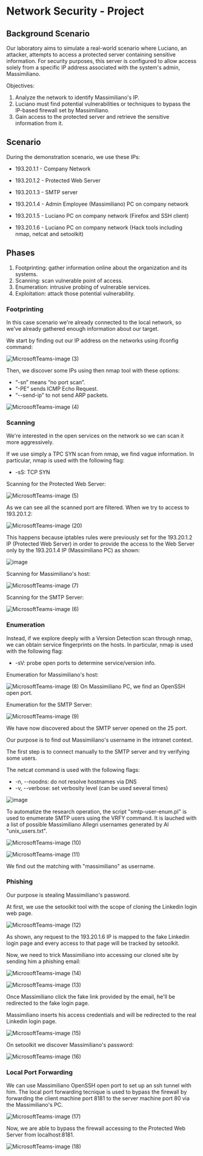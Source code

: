 # Network Security - Project

## Background Scenario

Our laboratory aims to simulate a real-world scenario where Luciano, an attacker, attempts to access a protected server containing sensitive information. For security purposes, this server is configured to allow access solely from a specific IP address associated with the system's admin, Massimiliano.

Objectives:

1. Analyze the network to identify Massimiliano's IP.
2. Luciano must find potential vulnerabilities or techniques to bypass the IP-based firewall set by Massimiliano.
3. Gain access to the protected server and retrieve the sensitive information from it.

## Scenario 
During the demonstration scenario, we use these IPs:

- 193.20.1.1 - Company Network

- 193.20.1.2 - Protected Web Server

- 193.20.1.3 - SMTP server

- 193.20.1.4 - Admin Employee (Massimiliano) PC on company network

- 193.20.1.5 - Luciano PC on company network (Firefox and SSH client)

- 193.20.1.6 - Luciano PC on company network (Hack tools including nmap, netcat and setoolkit)
  
## Phases
1. Footprinting: gather information online about the organization and its systems.
2. Scanning: scan vulnerable point of access.
3. Enumeration: intrusive probing of vulnerable services.
4. Exploitation: attack those potential vulnerability.

### Footprinting

In this case scenario we're already connected to the local network, so we've already gathered enough information about our target.

We start by finding out our IP address on the networks using ifconfig command:

![MicrosoftTeams-image (3)](https://github.com/LauraNaddei/NS-Project/assets/73280653/8f70051b-19ec-440f-8df7-e257bc8f0861)

Then, we discover some IPs using then nmap tool with these options:

- “-sn” means “no port scan”.
- “-PE” sends ICMP Echo Request.
- “--send-ip” to not send ARP packets.
  
![MicrosoftTeams-image (4)](https://github.com/LauraNaddei/NS-Project/assets/73280653/2736d144-7fd6-47dd-bb8b-ef007c32e6ea)

### Scanning
We're interested in the open services on the network so we can scan it more aggressively.

If we use simply a TPC SYN scan from nmap, we find vague information. In particular, nmap is used with the following flag:
- -sS: TCP SYN

Scanning for the Protected Web Server:

![MicrosoftTeams-image (5)](https://github.com/LauraNaddei/NS-Project/assets/73280653/66eef6c9-c12d-4cdf-bbd0-9d8dae2f583c)

As we can see all the scanned port are filtered.
When we try to access to 193.20.1.2:

![MicrosoftTeams-image (20)](https://github.com/LauraNaddei/NS-Project/assets/73280653/19bbf498-b37b-4867-9b7c-7523f99b3c8f)

This happens because iptables rules were previously set for the 193.20.1.2 IP (Protected Web Server) in order to provide the access to the Web Server only by the 193.20.1.4 IP (Massimiliano PC) as shown:

![image](https://github.com/LauraNaddei/NS-Project/assets/73280653/24366c5e-b0c6-4abb-b940-4ce1edd11fe1)

Scanning for Massimiliano's host:

![MicrosoftTeams-image (7)](https://github.com/LauraNaddei/NS-Project/assets/73280653/d84aca8b-2cb6-4df4-a77f-76f91bd04211)

Scanning for the SMTP Server:

![MicrosoftTeams-image (6)](https://github.com/LauraNaddei/NS-Project/assets/73280653/dc29d8d2-af94-4e40-9928-7dd2434ef71f)


### Enumeration
Instead, if we explore deeply with a Version Detection scan through nmap, we can obtain service fingerprints on the hosts.
In particular, nmap is used with the following flag:
- -sV: probe open ports to determine service/version info.

Enumeration for Massimiliano's host:

![MicrosoftTeams-image (8)](https://github.com/LauraNaddei/NS-Project/assets/73280653/8d34edc2-1429-4336-b8a9-7b4c00b0e1fa)
On Massimiliano PC, we find an OpenSSH open port.

Enumeration for the SMTP Server:

![MicrosoftTeams-image (9)](https://github.com/LauraNaddei/NS-Project/assets/73280653/4fb81806-0d4d-446f-8710-b85764e92878)

We have now discovered about the SMTP server opened on the 25 port.

Our purpose is to find out Massimiliano's username in the intranet context.

The first step is to connect manually to the SMTP server and try verifying some users.

The netcat command is used with the following flags:
- -n, --noodns: do not resolve hostnames via DNS
- -v, --verbose: set verbosity level (can be used several times)
  
![image](https://github.com/LauraNaddei/NS-Project/assets/73280653/e37fa670-c10a-4963-bfe3-fe1116fdd192)

To automatize the research operation, the script "smtp-user-enum.pl" is used to enumerate SMTP users using the VRFY command. It is lauched with a list of possible Massimiliano Allegri usernames generated by AI "unix_users.txt".

![MicrosoftTeams-image (10)](https://github.com/LauraNaddei/NS-Project/assets/73280653/ecc6f4ae-9ba7-499f-8f0c-479abdba0e56)

![MicrosoftTeams-image (11)](https://github.com/LauraNaddei/NS-Project/assets/73280653/13fe99a4-49ba-4128-9552-641909f21408)

We find out the matching with "massimiliano" as username.

### Phishing

Our purpose is stealing Massimiliano's password. 

At first, we use the setoolkit tool with the scope of cloning the Linkedin login web page.

![MicrosoftTeams-image (12)](https://github.com/LauraNaddei/NS-Project/assets/73280653/62361729-518f-42ad-b73a-90f889355d8f)

As shown, any request to the 193.20.1.6 IP is mapped to the fake Linkedin login page and every access to that page will be tracked by setoolkit.

Now, we need to trick Massimiliano into accessing our cloned site by sending him a phishing email:

![MicrosoftTeams-image (14)](https://github.com/LauraNaddei/NS-Project/assets/73280653/8c75f516-1a02-418a-8d60-ba166c93a2f3)

![MicrosoftTeams-image (13)](https://github.com/LauraNaddei/NS-Project/assets/73280653/bf98db13-23c5-4ad8-a1f2-a6fbb77d259d)

Once Massimiliano click the fake link provided by the email, he'll be redirected to the fake login page.

Massimiliano inserts his access credentials and will be redirected to the real Linkedin login page.

![MicrosoftTeams-image (15)](https://github.com/LauraNaddei/NS-Project/assets/73280653/41e2e629-eb65-43a5-9bab-9dd8d50ffd76)

On setoolkit we discover Massimiliano's password:

![MicrosoftTeams-image (16)](https://github.com/LauraNaddei/NS-Project/assets/73280653/bb71f785-b4c4-412e-b963-461954ac232b)


### Local Port Forwarding

We can use Massimiliano OpenSSH open port to set up an ssh tunnel with him. 
The local port forwarding tecnique is used to bypass the firewall by forwarding the client machine port 8181 to the server machine port 80 via the Massimiliano's PC.

![MicrosoftTeams-image (17)](https://github.com/LauraNaddei/NS-Project/assets/73280653/d29225f1-6274-49c2-addf-f696d272fa81)

Now, we are able to bypass the firewall accessing to the Protected Web Server from localhost:8181.

![MicrosoftTeams-image (18)](https://github.com/LauraNaddei/NS-Project/assets/73280653/871900d7-441c-4561-9fa0-320343f890ba)


